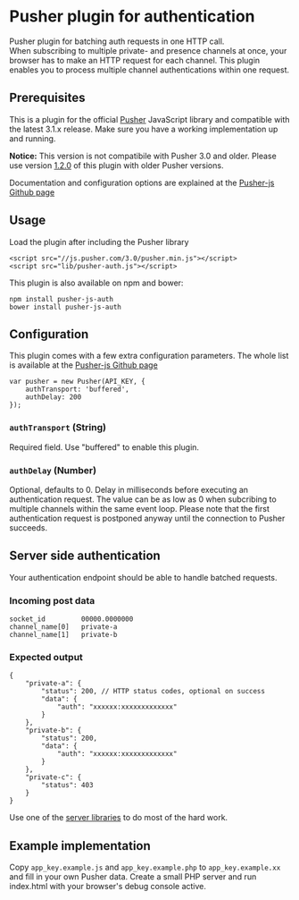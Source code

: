 # Pusher plugin for authentication

Pusher plugin for batching auth requests in one HTTP call.  
When subscribing to multiple private- and presence channels at once, your browser has to make an HTTP request for each channel. This plugin enables you to process multiple channel authentications within one request.

## Prerequisites

This is a plugin for the official [Pusher](http://pusher.com) JavaScript library and compatible with the latest 3.1.x release. Make sure you have a working implementation up and running.

**Notice:** This version is not compatibile with Pusher 3.0 and older. Please use version [1.2.0](https://github.com/dirkbonhomme/pusher-js-auth/releases) of this plugin with older Pusher versions.

Documentation and configuration options are explained at the [Pusher-js Github page](https://github.com/pusher/pusher-js)

## Usage

Load the plugin after including the Pusher library

    <script src="//js.pusher.com/3.0/pusher.min.js"></script>
    <script src="lib/pusher-auth.js"></script>

This plugin is also available on npm and bower:

    npm install pusher-js-auth
    bower install pusher-js-auth

## Configuration

This plugin comes with a few extra configuration parameters. The whole list is available at the [Pusher-js Github page](https://github.com/pusher/pusher-js#configuration)

    var pusher = new Pusher(API_KEY, {
        authTransport: 'buffered',
        authDelay: 200
    });

### `authTransport` (String)

Required field. Use "buffered" to enable this plugin.

### `authDelay` (Number)

Optional, defaults to 0. Delay in milliseconds before executing an authentication request. The value can be as low as 0 when subcribing to multiple channels within the same event loop. Please note that the first authentication request is postponed anyway until the connection to Pusher succeeds.

## Server side authentication

Your authentication endpoint should be able to handle batched requests.

### Incoming post data

    socket_id   	  00000.0000000
    channel_name[0]	  private-a
    channel_name[1]	  private-b

### Expected output

    {
        "private-a": {
            "status": 200, // HTTP status codes, optional on success
            "data": {
                "auth": "xxxxxx:xxxxxxxxxxxxx"
            }
        },
        "private-b": {
            "status": 200,
            "data": {
                "auth": "xxxxxx:xxxxxxxxxxxxx"
            }
        },
        "private-c": {
            "status": 403
        }
    }
    
Use one of the [server libraries](http://pusher.com/docs/libraries) to do most of the hard work.

## Example implementation

Copy `app_key.example.js` and `app_key.example.php` to `app_key.example.xx` and fill in your own Pusher data. Create a small PHP server and run index.html with your browser's debug console active.